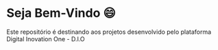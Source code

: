  # Seja Bem-Vindo :smile:

Este repositório é destinando aos projetos desenvolvido pelo plataforma Digital Inovation One - D.I.O